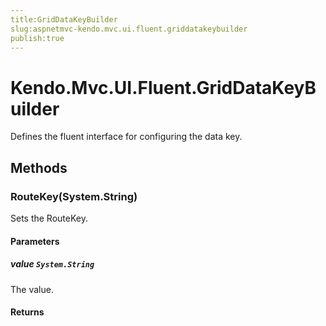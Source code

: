 ```yaml
---
title:GridDataKeyBuilder
slug:aspnetmvc-kendo.mvc.ui.fluent.griddatakeybuilder
publish:true
---
```


# Kendo.Mvc.UI.Fluent.GridDataKeyBuilder
Defines the fluent interface for configuring the data key.



## Methods

### RouteKey(System.String)
Sets the RouteKey.


#### Parameters

##### value `System.String`
The value.



#### Returns




